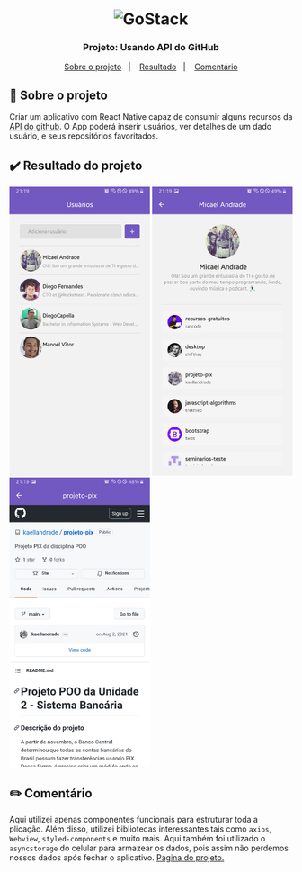 <h1 align="center">
    <img alt="GoStack" src="https://logosmarcas.net/wp-content/uploads/2020/12/GitHub-Logo.png" width="200px" />
</h1>

<h3 align="center">
  Projeto: Usando API do GitHub
</h3>

<p align="center">
  <a href="#rocket-sobre-o-projeto">Sobre o projeto</a>&nbsp;&nbsp;&nbsp;|&nbsp;&nbsp;&nbsp;
  <a href="#heavy_check_mark-resultado-do-projeto">Resultado</a>&nbsp;&nbsp;&nbsp;|&nbsp;&nbsp;&nbsp;
  <a href="#pencil2-comentário">Comentário</a>
</p>

## :rocket: Sobre o projeto

Criar um aplicativo com React Native capaz de consumir alguns recursos da <a href='https://docs.github.com/pt/rest'>API do github</a>. O App poderá inserir usuários, ver detalhes de um dado usuário, e seus repositórios favoritados.

## :heavy_check_mark: Resultado do projeto
<div >
  <img width="250" alt="Tela de adicionar usuários" src="prints/1.jpg">
  <img width="250" alt="Listagens de Repositórios favoritados" src="prints/2.jpg">
  <img width="250" alt="WebView para ver um determinado repositório." src="prints/3.jpg">
</div>

## :pencil2: Comentário

Aqui utilizei apenas componentes funcionais para estruturar toda a plicação. Além disso, utilizei bibliotecas interessantes tais como `axios`, `Webview`, `styled-components` e muito mais. Aqui também foi utilizado o `asyncstorage` do celular para armazear os dados, pois assim não perdemos nossos dados após fechar o aplicativo. <a href='https://kaellandrade.github.io/GoStack_Bootcamp/'>Página do projeto.</a>
